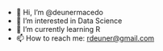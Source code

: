 - 👋 Hi, I’m @deunermacedo
- 👀 I’m interested in Data Science
- 🌱 I’m currently learning R
- 📫 How to reach me: rdeuner@gmail.com

<!---
deunermacedo/deunermacedo is a ✨ special ✨ repository because its `README.md` (this file) appears on your GitHub profile.
You can click the Preview link to take a look at your changes.
--->
